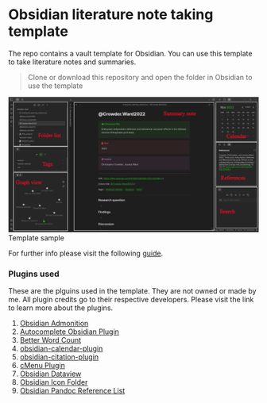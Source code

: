 # Obsidian literature note taking template

The repo contains a vault template for Obsidian. You can use this template to take literature notes and summaries.

>Clone or download this repository and open the folder in Obsidian to use the template

![](https://raw.githubusercontent.com/jeweljohnsonj/one-carat-blog/main/posts/obsidian_zotero/images/obsidian_interface_inkscape.png)
Template sample

For further info please visit the following [guide](https://one-carat-blog.netlify.app/posts/obsidian_zotero/).

### Plugins used

These are the plguins used in the template. They are not owned or made by me. All plugin credits go to their respective developers. Please visit the link to learn more about the plugins.

1.    [Obsidian Admonition](https://github.com/valentine195/obsidian-admonition)
2.    [Autocomplete Obsidian Plugin](https://github.com/yeboster/autocomplete-obsidian)
3.    [Better Word Count](https://github.com/lukeleppan/better-word-count)
4.    [obsidian-calendar-plugin](https://github.com/liamcain/obsidian-calendar-plugin)
5.    [obsidian-citation-plugin](https://github.com/hans/obsidian-citation-plugin)
6.    [cMenu Plugin](https://github.com/chetachiezikeuzor/cMenu-Plugin)
7.    [Obsidian Dataview](https://github.com/blacksmithgu/obsidian-dataview)
8.    [Obsidian Icon Folder](https://github.com/FlorianWoelki/obsidian-icon-folder)
9.    [Obsidian Pandoc Reference List](https://github.com/mgmeyers/obsidian-pandoc-reference-list)
